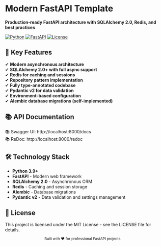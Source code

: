 # Modern FastAPI Template

**Production-ready FastAPI architecture with SQLAlchemy 2.0, Redis, and best practices**

[![Python](https://img.shields.io/badge/Python-3.9+-blue.svg)](https://python.org)
[![FastAPI](https://img.shields.io/badge/FastAPI-0.95+-green.svg)](https://fastapi.tiangolo.com)
[![License](https://img.shields.io/badge/License-MIT-yellow.svg)](https://opensource.org/licenses/MIT)

## 📌 Key Features

✔ **Modern asynchronous architecture**  
✔ **SQLAlchemy 2.0+ with full async support**  
✔ **Redis for caching and sessions**  
✔ **Repository pattern implementation**  
✔ **Fully type-annotated codebase**  
✔ **Pydantic v2 for data validation**  
✔ **Environment-based configuration**  
✔ **Alembic database migrations (self-implemented)**  

## 📚 API Documentation

📚 Swagger UI: http://localhost:8000/docs  
📚 ReDoc: http://localhost:8000/redoc  

## 🛠 Technology Stack

- **Python 3.9+**
- **FastAPI** - Modern web framework
- **SQLAlchemy 2.0** - Asynchronous ORM
- **Redis** - Caching and session storage
- **Alembic** - Database migrations
- **Pydantic v2** - Data validation and settings management

## 📜 License
This project is licensed under the MIT License - see the LICENSE file for details.

<div align="center"> <sub>Built with ❤️ for professional FastAPI projects</sub> </div>
